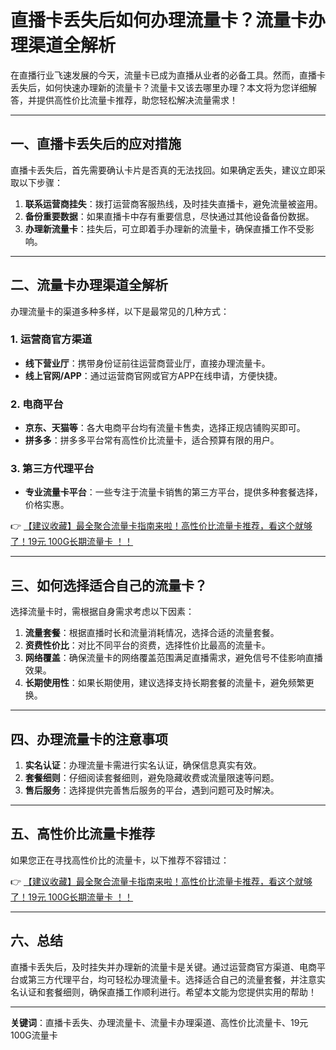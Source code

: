 # 直播卡丢失后如何办理流量卡？流量卡办理渠道全解析

在直播行业飞速发展的今天，流量卡已成为直播从业者的必备工具。然而，直播卡丢失后，如何快速办理新的流量卡？流量卡又该去哪里办理？本文将为您详细解答，并提供高性价比流量卡推荐，助您轻松解决流量需求！

---

## 一、直播卡丢失后的应对措施

直播卡丢失后，首先需要确认卡片是否真的无法找回。如果确定丢失，建议立即采取以下步骤：

1. **联系运营商挂失**：拨打运营商客服热线，及时挂失直播卡，避免流量被盗用。
2. **备份重要数据**：如果直播卡中存有重要信息，尽快通过其他设备备份数据。
3. **办理新流量卡**：挂失后，可立即着手办理新的流量卡，确保直播工作不受影响。

---

## 二、流量卡办理渠道全解析

办理流量卡的渠道多种多样，以下是最常见的几种方式：

### 1. **运营商官方渠道**
   - **线下营业厅**：携带身份证前往运营商营业厅，直接办理流量卡。
   - **线上官网/APP**：通过运营商官网或官方APP在线申请，方便快捷。

### 2. **电商平台**
   - **京东、天猫等**：各大电商平台均有流量卡售卖，选择正规店铺购买即可。
   - **拼多多**：拼多多平台常有高性价比流量卡，适合预算有限的用户。

### 3. **第三方代理平台**
   - **专业流量卡平台**：一些专注于流量卡销售的第三方平台，提供多种套餐选择，价格实惠。

👉 [【建议收藏】最全聚合流量卡指南来啦！高性价比流量卡推荐，看这个就够了！19元 100G长期流量卡 ！！](https://bit.ly/Liuliangka)

---

## 三、如何选择适合自己的流量卡？

选择流量卡时，需根据自身需求考虑以下因素：

1. **流量套餐**：根据直播时长和流量消耗情况，选择合适的流量套餐。
2. **资费性价比**：对比不同平台的资费，选择性价比最高的流量卡。
3. **网络覆盖**：确保流量卡的网络覆盖范围满足直播需求，避免信号不佳影响直播效果。
4. **长期使用性**：如果长期使用，建议选择支持长期套餐的流量卡，避免频繁更换。

---

## 四、办理流量卡的注意事项

1. **实名认证**：办理流量卡需进行实名认证，确保信息真实有效。
2. **套餐细则**：仔细阅读套餐细则，避免隐藏收费或流量限速等问题。
3. **售后服务**：选择提供完善售后服务的平台，遇到问题可及时解决。

---

## 五、高性价比流量卡推荐

如果您正在寻找高性价比的流量卡，以下推荐不容错过：

👉 [【建议收藏】最全聚合流量卡指南来啦！高性价比流量卡推荐，看这个就够了！19元 100G长期流量卡 ！！](https://bit.ly/Liuliangka)

---

## 六、总结

直播卡丢失后，及时挂失并办理新的流量卡是关键。通过运营商官方渠道、电商平台或第三方代理平台，均可轻松办理流量卡。选择适合自己的流量套餐，并注意实名认证和套餐细则，确保直播工作顺利进行。希望本文能为您提供实用的帮助！

---

**关键词**：直播卡丢失、办理流量卡、流量卡办理渠道、高性价比流量卡、19元 100G流量卡